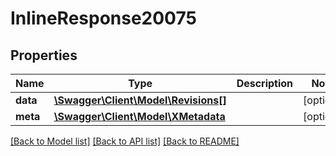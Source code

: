 # InlineResponse20075

## Properties
Name | Type | Description | Notes
------------ | ------------- | ------------- | -------------
**data** | [**\Swagger\Client\Model\Revisions[]**](Revisions.md) |  | [optional] 
**meta** | [**\Swagger\Client\Model\XMetadata**](XMetadata.md) |  | [optional] 

[[Back to Model list]](../../README.md#documentation-for-models) [[Back to API list]](../../README.md#documentation-for-api-endpoints) [[Back to README]](../../README.md)

